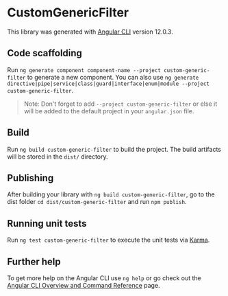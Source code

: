 # CustomGenericFilter

This library was generated with [Angular CLI](https://github.com/angular/angular-cli) version 12.0.3.

## Code scaffolding

Run `ng generate component component-name --project custom-generic-filter` to generate a new component. You can also use `ng generate directive|pipe|service|class|guard|interface|enum|module --project custom-generic-filter`.
> Note: Don't forget to add `--project custom-generic-filter` or else it will be added to the default project in your `angular.json` file. 

## Build

Run `ng build custom-generic-filter` to build the project. The build artifacts will be stored in the `dist/` directory.

## Publishing

After building your library with `ng build custom-generic-filter`, go to the dist folder `cd dist/custom-generic-filter` and run `npm publish`.

## Running unit tests

Run `ng test custom-generic-filter` to execute the unit tests via [Karma](https://karma-runner.github.io).

## Further help

To get more help on the Angular CLI use `ng help` or go check out the [Angular CLI Overview and Command Reference](https://angular.io/cli) page.
